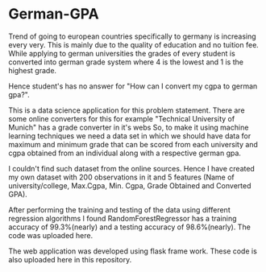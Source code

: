# German-GPA

Trend of going to european countries specifically to germany is increasing every very. This is mainly due to the quality of education and no tuition fee. While applying to german universities the grades of every student is converted into german grade system where 4 is the lowest and 1 is the highest grade.

Hence student's has no answer for "How can I convert my cgpa to german gpa?".

This is a data science application for this problem statement. There are some online converters for this for example "Technical University of Munich" has a grade converter in it's webs
So, to make it using machine learning techniques we need a data set in which we should have data for maximum and minimum grade that can be scored from each university and cgpa obtained from an individual along with a respective german gpa.

I couldn't find such dataset from the online sources. Hence I have created my own dataset with 200 observations in it and 5 features (Name of university/college, Max.Cgpa, Min. Cgpa, Grade Obtained and Converted GPA). 

After performing the training and testing of the data using different regression algorithms I found RandomForestRegressor has a training accuracy of 99.3%(nearly) and a testing accuracy of 98.6%(nearly). The code was uploaded here.

The web application was developed using flask frame work. These code is also uploaded here in this repository.

